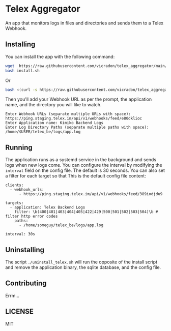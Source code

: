 # Telex Aggregator

An app that monitors logs in files and directories and sends them to a Telex Webhook.

## Installing

You can install the app with the following command:

```sh
wget  https://raw.githubusercontent.com/vicradon/telex_aggregator/main/install.sh
bash install.sh
```

Or

```sh
bash <(curl -s https://raw.githubusercontent.com/vicradon/telex_aggregator/main/install.sh)
```

Then you'll add your Webhook URL as per the prompt, the application name, and the directory you will like to watch.

```
Enter Webhook URLs (separate multiple URLs with space): https://ping.staging.telex.im/api/v1/webhooks/feed/e80dklioc
Enter Application name: Kimiko Backend Logs
Enter Log Directory Paths (separate multiple paths with space): /home/$USER/telex_be/logs/app.log
```

## Running

The application runs as a systemd service in the background and sends logs when new logs come. You can configure the interval by modifying the `interval` field on the config file. The default is 30 seconds. You can also set a filter for each target so that This is the default config file content:

```
clients:
  - webhook_urls:
      - https://ping.staging.telex.im/api/v1/webhooks/feed/389iodjdu9

targets:
  - application: Telex Backend Logs
    filter: \b(400|401|403|404|405|422|429|500|501|502|503|504)\b # filter http error codes
    paths:
      - /home/someguy/telex_be/logs/app.log

interval: 30s
```

## Uninstalling

The script `./uninstall_telex.sh` will run the opposite of the install script and remove the application binary, the sqlite database, and the config file.

## Contributing

Errm...

## LICENSE

MIT
